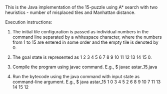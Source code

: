 This is the Java implementation of the 15-puzzle using A* search with two heuristics - number of misplaced tiles and Manhattan distance.

Execution instructions:
1. The initial tile configuration is passed as individual numbers in the command line separated by a whitespace character, where the numbers from 1 to 15 are entered in some order and the empty tile is denoted by 0.

2. The goal state is represented as 1 2 3 4 5 6 7 8 9 10 11 12 13 14 15 0.

3. Compile the program using javac command.
	E.g., $ javac astar_15.java

4. Run the bytecode using the java command with input state as command-line argument.
	E.g., $ java astar_15 1 0 3 4 5 2 6 8 9 10 7 11 13 14 15 12
